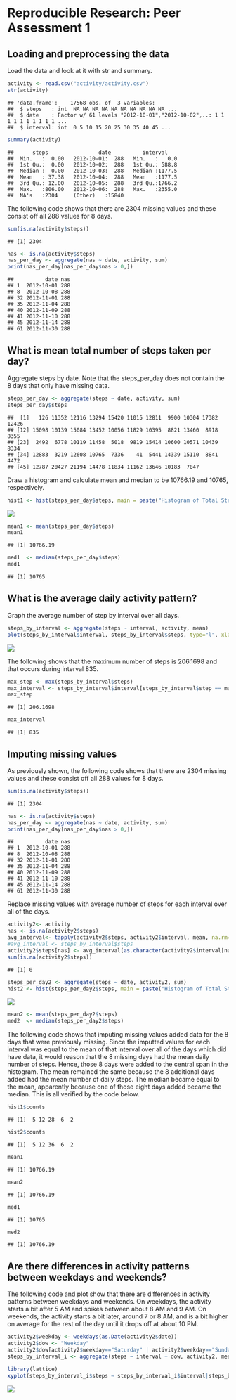 # Reproducible Research: Peer Assessment 1


## Loading and preprocessing the data

Load the data and look at it with str and summary.


```r
activity <- read.csv("activity/activity.csv")
str(activity)
```

```
## 'data.frame':	17568 obs. of  3 variables:
##  $ steps   : int  NA NA NA NA NA NA NA NA NA NA ...
##  $ date    : Factor w/ 61 levels "2012-10-01","2012-10-02",..: 1 1 1 1 1 1 1 1 1 1 ...
##  $ interval: int  0 5 10 15 20 25 30 35 40 45 ...
```

```r
summary(activity)
```

```
##      steps                date          interval     
##  Min.   :  0.00   2012-10-01:  288   Min.   :   0.0  
##  1st Qu.:  0.00   2012-10-02:  288   1st Qu.: 588.8  
##  Median :  0.00   2012-10-03:  288   Median :1177.5  
##  Mean   : 37.38   2012-10-04:  288   Mean   :1177.5  
##  3rd Qu.: 12.00   2012-10-05:  288   3rd Qu.:1766.2  
##  Max.   :806.00   2012-10-06:  288   Max.   :2355.0  
##  NA's   :2304     (Other)   :15840
```

The following code shows that there are 2304 missing values and these consist off all 288 values for 8 days.


```r
sum(is.na(activity$steps))
```

```
## [1] 2304
```

```r
nas <- is.na(activity$steps)
nas_per_day <- aggregate(nas ~ date, activity, sum)
print(nas_per_day[nas_per_day$nas > 0,])
```

```
##          date nas
## 1  2012-10-01 288
## 8  2012-10-08 288
## 32 2012-11-01 288
## 35 2012-11-04 288
## 40 2012-11-09 288
## 41 2012-11-10 288
## 45 2012-11-14 288
## 61 2012-11-30 288
```

## What is mean total number of steps taken per day?

Aggregate steps by date.  Note that the steps_per_day does not contain the 8 days that only have missing data.



```r
steps_per_day <- aggregate(steps ~ date, activity, sum)
steps_per_day$steps
```

```
##  [1]   126 11352 12116 13294 15420 11015 12811  9900 10304 17382 12426
## [12] 15098 10139 15084 13452 10056 11829 10395  8821 13460  8918  8355
## [23]  2492  6778 10119 11458  5018  9819 15414 10600 10571 10439  8334
## [34] 12883  3219 12608 10765  7336    41  5441 14339 15110  8841  4472
## [45] 12787 20427 21194 14478 11834 11162 13646 10183  7047
```

Draw a histogram and calculate mean and median to be 10766.19 and 10765, respectively.


```r
hist1 <- hist(steps_per_day$steps, main = paste("Histogram of Total Steps per Day"), xlab="Number of Steps")
```

![](PA1_template_files/figure-html/unnamed-chunk-4-1.png) 

```r
mean1 <- mean(steps_per_day$steps)
mean1
```

```
## [1] 10766.19
```

```r
med1  <- median(steps_per_day$steps)
med1
```

```
## [1] 10765
```

## What is the average daily activity pattern?

Graph the average number of step by interval over all days.


```r
steps_by_interval <- aggregate(steps ~ interval, activity, mean)
plot(steps_by_interval$interval, steps_by_interval$steps, type="l", xlab="Interval", ylab="Number of Steps", main="Average Number of Steps per Day by Interval")
```

![](PA1_template_files/figure-html/unnamed-chunk-5-1.png) 

The following shows that the maximum number of steps is 206.1698 and that occurs during interval 835.


```r
max_step <- max(steps_by_interval$steps)
max_interval <- steps_by_interval$interval[steps_by_interval$step == max_step]
max_step
```

```
## [1] 206.1698
```

```r
max_interval
```

```
## [1] 835
```

## Imputing missing values

As previously shown, the following code shows that there are 2304 missing values and these consist off all 288 values for 8 days.


```r
sum(is.na(activity$steps))
```

```
## [1] 2304
```

```r
nas <- is.na(activity$steps)
nas_per_day <- aggregate(nas ~ date, activity, sum)
print(nas_per_day[nas_per_day$nas > 0,])
```

```
##          date nas
## 1  2012-10-01 288
## 8  2012-10-08 288
## 32 2012-11-01 288
## 35 2012-11-04 288
## 40 2012-11-09 288
## 41 2012-11-10 288
## 45 2012-11-14 288
## 61 2012-11-30 288
```

Replace missing values with average number of steps for each interval over all of the days.


```r
activity2<- activity
nas <- is.na(activity2$steps)
avg_interval<- tapply(activity2$steps, activity2$interval, mean, na.rm=TRUE, simplify = TRUE)
#avg_interval <- steps_by_interval$steps
activity2$steps[nas] <- avg_interval[as.character(activity2$interval[nas])]
sum(is.na(activity2$steps))
```

```
## [1] 0
```


```r
steps_per_day2 <- aggregate(steps ~ date, activity2, sum)
hist2 <- hist(steps_per_day2$steps, main = paste("Histogram of Total Steps per Day"), xlab="Number of Steps")
```

![](PA1_template_files/figure-html/unnamed-chunk-9-1.png) 

```r
mean2 <- mean(steps_per_day2$steps)
med2  <- median(steps_per_day2$steps)
```

The following code shows that imputing missing values added data for the 8 days that were previously missing.  Since the imputted values for each interval was equal to the mean of that interval over all of the days which did have data, it would reason that the 8 missing days had the mean daily number of steps.  Hence, those 8 days were added to the central span in the histogram. The mean remained the same because the 8 additional days added had the mean number of daily steps.  The median became equal to the mean, apparently because one of those eight days added became the median.  This is all verified by the code below.


```r
hist1$counts
```

```
## [1]  5 12 28  6  2
```

```r
hist2$counts
```

```
## [1]  5 12 36  6  2
```

```r
mean1
```

```
## [1] 10766.19
```

```r
mean2
```

```
## [1] 10766.19
```

```r
med1
```

```
## [1] 10765
```

```r
med2
```

```
## [1] 10766.19
```

## Are there differences in activity patterns between weekdays and weekends?

The following code and plot show that there are differences in activity patterns between weekdays and weekends. On weekdays, the activity starts a bit after 5 AM and spikes between about 8 AM and 9 AM.  On weekends, the activity starts a bit later, around 7 or 8 AM, and is a bit higher on average for the rest of the day until it drops off at about 10 PM.


```r
activity2$weekday <- weekdays(as.Date(activity2$date))
activity2$dow <- "Weekday"
activity2$dow[activity2$weekday=="Saturday" | activity2$weekday=="Sunday"] <- "Weekend"
steps_by_interval_i <- aggregate(steps ~ interval + dow, activity2, mean)

library(lattice)
xyplot(steps_by_interval_i$steps ~ steps_by_interval_i$interval|steps_by_interval_i$dow, main="Average Steps per Day by Interval",xlab="Interval", ylab="Steps",layout=c(1,2), type="l")
```

![](PA1_template_files/figure-html/unnamed-chunk-11-1.png) 
